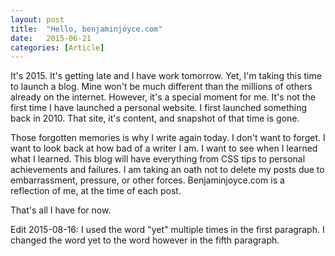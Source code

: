 ```yaml
---
layout: post
title:  "Hello, benjaminjoyce.com"
date:   2015-06-21
categories: [Article]
---
```

It's 2015. It's getting late and I have work tomorrow. Yet, I'm taking this time to launch a blog. Mine won't be much different than the millions of others already on the internet. However, it's a special moment for me. It's not the first time I have launched a personal website. I first launched something back in 2010. That site, it's content, and snapshot of that time is gone.

Those forgotten memories is why I write again today. I don't want to forget. I want to look back at how bad of a writer I am. I want to see when I learned what I learned. This blog will have everything from CSS tips to personal achievements and failures. I am taking an oath not to delete my posts due to embarrassment, pressure, or other forces. Benjaminjoyce.com is a reflection of me, at the time of each post.

That's all I have for now.

Edit 2015-08-16: I used the word "yet" multiple times in the first paragraph. I changed the word yet to the word however in the fifth paragraph.
